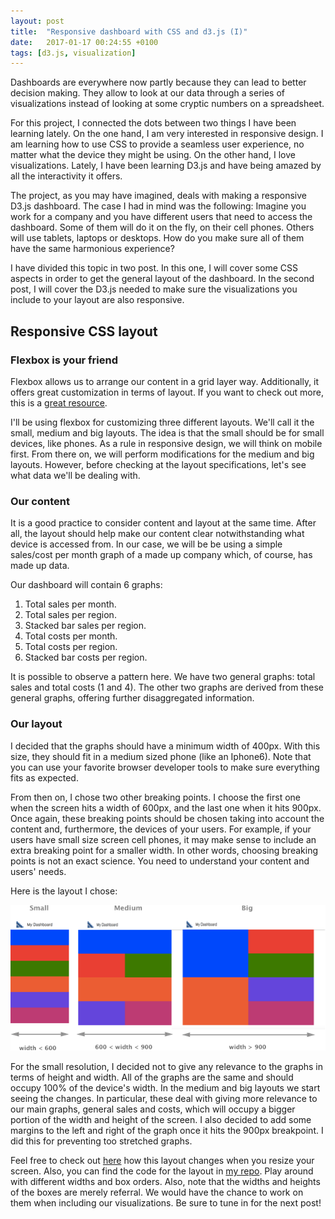 ```yaml
---
layout: post
title:  "Responsive dashboard with CSS and d3.js (I)"
date:   2017-01-17 00:24:55 +0100
tags: [d3.js, visualization]
---
```


Dashboards are everywhere now partly because they can lead to better decision making. They allow to look at our data through a series of visualizations instead of looking at some cryptic numbers on a spreadsheet. 

For this project, I connected the dots between two things I have been learning lately. On the one hand, I am very interested in responsive design.  I am learning how to use CSS to provide a seamless user experience, no matter what the device they might be using. On the other hand, I love visualizations. Lately, I have been learning D3.js and have being amazed by all the interactivity it offers. 

The project, as you may have imagined, deals with making a responsive D3.js dashboard. The case I had in mind was the following: Imagine you work for a company and you have different users that need to access the dashboard. Some of them will do it on the fly, on their cell phones. Others will use tablets, laptops or desktops. How do you make sure all of them have the same harmonious experience?

I have divided this topic in two post. In this one, I will cover some CSS aspects in order to get the general layout of the dashboard. In the second post, I will cover the D3.js needed to make sure the visualizations you include to your layout are also responsive.

## Responsive CSS layout

### Flexbox is your friend

Flexbox allows us to arrange our content in a grid layer way. Additionally, it offers great customization in terms of layout. If you want to check out more, this is a [great resource](https://css-tricks.com/snippets/css/a-guide-to-flexbox/). 

I'll be using flexbox for customizing three different layouts. We'll call it the small, medium and big layouts. The idea is that the small should be for small devices, like phones. As a rule in responsive design, we will think on mobile first. From there on, we will perform  modifications for the medium and big layouts. However, before checking at the layout specifications, let's see what data we'll be dealing with. 

### Our content

It is a good practice to consider content and layout at the same time. After all, the layout should help make our content clear notwithstanding what device is accessed from. In our case, we will be be using a simple sales/cost per month graph of a made up company which, of course, has made up data. 

Our dashboard will contain 6 graphs:

1. Total sales per month.
2. Total sales per region.
3. Stacked bar sales per region.
4. Total costs per month.
5. Total costs per region.
6. Stacked bar costs per region.

It is possible to observe a pattern here. We have two general graphs: total sales and total costs (1 and 4). The other two graphs are derived from these general graphs, offering further disaggregated information.

### Our layout

I decided that the graphs should have a minimum width of 400px. With this size, they should fit in a medium sized phone (like an Iphone6). Note that you can use your favorite browser developer tools to make sure everything fits as expected.

From then on, I chose two other breaking points. I choose the first one when the screen hits a width of 600px, and the last one when it hits 900px. Once again, these breaking points should be chosen taking into account the content and, furthermore,  the devices of your users. For example, if your users have small size screen cell phones, it may make sense to include an extra breaking point for a smaller width. In other words, choosing breaking points is not an exact science. You need to understand your content and users' needs.

Here is the layout I chose:

<img src="/img/layout_template.png" alt="layout template" class="image-post big-plot"> 

For the small resolution, I decided not to give any relevance to the graphs in terms of height and width. All of the graphs are the same and should occupy 100% of the device's width. In the medium and big layouts we start seeing the changes. In particular, these deal with giving more relevance to our main graphs, general sales and costs, which will occupy a bigger portion of the width and height of the screen. I also decided to add some margins to the left and right of the graph once it hits the 900px breakpoint. I did this for preventing too stretched graphs.

Feel free to check out [here](https://htmlpreview.github.io/?https://github.com/jlcoto/visualizations/blob/master/dashboard/dashboard_layout/prototype.html) how this layout changes when you resize your screen. Also, you can find the code for the layout in [my repo](https://github.com/jlcoto/visualizations/tree/master/dashboard/dashboard_layout). Play around with different widths and box orders. Also, note that the widths and heights of the boxes are merely referral. We would have the chance to work on them when including our visualizations. Be sure to tune in for the next post! 














